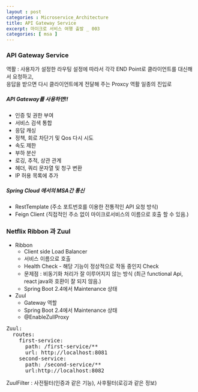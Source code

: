```yaml
---
layout : post
categories : Microservice_Architecture
title: API Gateway Service
excerpt: 마이크로 서비스 여행 출발 _ 003
categories: [ msa ]
---
```



### API Gateway Service
역활 : 사용자가 설정한 라우팅 설정에 따라서 각각 END Point로 클라이언트를 대신해서 요청하고,  
응답을 받으면 다시 클라이언트에게 전달해 주는 Proxcy 역활
일종의 진입로

##### API Gateway를 사용하면!! 
* 인증 및 권한 부여
* 서비스 검색 통합
* 응답 캐싱
* 정책, 회로 차단기 및 Qos 다시 시도
* 속도 제한
* 부하 분산
* 로깅, 추적, 상관 관계
* 헤더, 쿼리 문자열 및 청구 변환
* IP 허용 목록에 추가

##### Spring Cloud 에서의 MSA간 통신
* RestTemplate (주소 포트번호를 이용한 전통적인 API 요청 방식)
* Feign Client (직접적인 주소 없이 마이크로서비스의 이름으로 호출 할 수 있음.)

### Netflix Ribbon 과 Zuul
* Ribbon
  + Client side Load Balancer
  + 서비스 이름으로 호출
  + Health Check - 해당 기능이 정상적으로 작동 중인지 Check 
  + 문제점 : 비동기화 처리가 잘 이루어지지 않는 방식 (최근 functional Api, react java와 호환이 잘 되지 않음.)
  + Spring Boot 2.4에서 Maintenance 상태
* Zuul
  + Gateway 역할
  + Spring Boot 2.4에서 Maintenance 상태
  + @EnableZullProxy
<pre>
Zuul:
  routes:
    first-service:
      path: /first-service/**
      url: http://localhost:8081
    second-service:
      path: /second-service/**
      url:http://localhost:8082
</pre>
ZuulFilter : 사전필터(인증과 같은 기능), 사후필터(로깅과 같은 정보)
